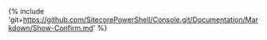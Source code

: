 {% include 'git+https://github.com/SitecorePowerShell/Console.git/Documentation/Markdown/Show-Confirm.md' %}
